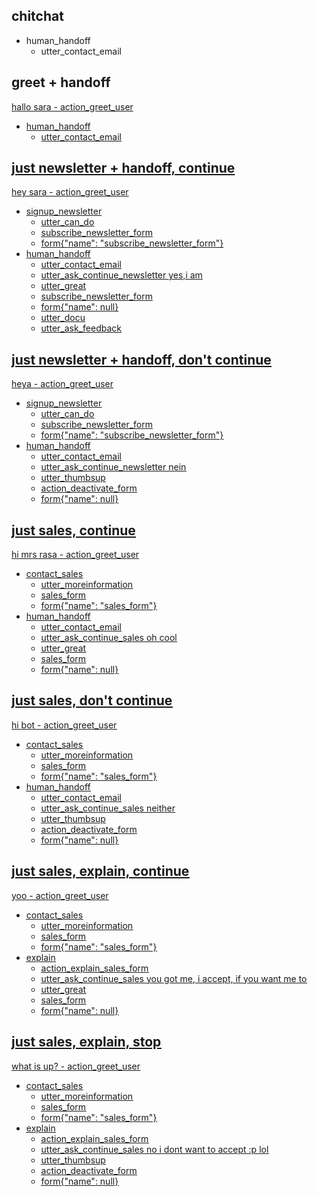 ## chitchat
* human_handoff
    - utter_contact_email

## greet + handoff
<U> hallo sara
    - action_greet_user
* human_handoff
    - utter_contact_email

## just newsletter + handoff, continue
<U> hey sara
    - action_greet_user
* signup_newsletter
    - utter_can_do
    - subscribe_newsletter_form
    - form{"name": "subscribe_newsletter_form"}
* human_handoff
    - utter_contact_email
    - utter_ask_continue_newsletter
<U> yes,i am
    - utter_great
    - subscribe_newsletter_form
    - form{"name": null}
    - utter_docu
    - utter_ask_feedback

## just newsletter + handoff, don't continue
<U> heya
    - action_greet_user
* signup_newsletter
    - utter_can_do
    - subscribe_newsletter_form
    - form{"name": "subscribe_newsletter_form"}
* human_handoff
    - utter_contact_email
    - utter_ask_continue_newsletter
<U> nein
    - utter_thumbsup
    - action_deactivate_form
    - form{"name": null}

## just sales, continue
<U> hi mrs rasa
    - action_greet_user
* contact_sales
    - utter_moreinformation
    - sales_form
    - form{"name": "sales_form"}
* human_handoff
    - utter_contact_email
    - utter_ask_continue_sales
<U> oh cool
    - utter_great
    - sales_form
    - form{"name": null}

## just sales, don't continue
<U> hi bot
    - action_greet_user
* contact_sales
    - utter_moreinformation
    - sales_form
    - form{"name": "sales_form"}
* human_handoff
    - utter_contact_email
    - utter_ask_continue_sales
<U> neither
    - utter_thumbsup
    - action_deactivate_form
    - form{"name": null}

## just sales, explain, continue
<U> yoo
    - action_greet_user
* contact_sales
    - utter_moreinformation
    - sales_form
    - form{"name": "sales_form"}
* explain
    - action_explain_sales_form
    - utter_ask_continue_sales
<U> you got me, i accept, if you want me to
    - utter_great
    - sales_form
    - form{"name": null}

## just sales, explain, stop
<U> what is up?
    - action_greet_user
* contact_sales
    - utter_moreinformation
    - sales_form
    - form{"name": "sales_form"}
* explain
    - action_explain_sales_form
    - utter_ask_continue_sales
<U> no i dont want to accept :p lol
    - utter_thumbsup
    - action_deactivate_form
    - form{"name": null}
